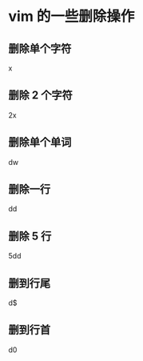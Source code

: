 # vim 的一些删除操作

## 删除单个字符

x

## 删除 2 个字符

2x

## 删除单个单词

dw

## 删除一行

dd

## 删除 5 行

5dd

## 删到行尾

d$

## 删到行首

d0
